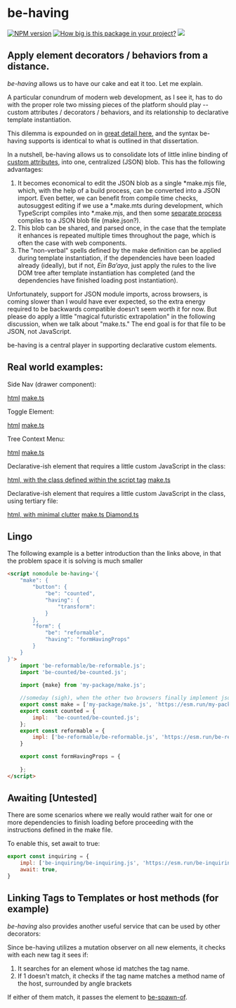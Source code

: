 # be-having

[![NPM version](https://badge.fury.io/js/be-importing.png)](http://badge.fury.io/js/be-having)
[![How big is this package in your project?](https://img.shields.io/bundlephobia/minzip/be-having?style=for-the-badge)](https://bundlephobia.com/result?p=be-having)
<img src="http://img.badgesize.io/https://cdn.jsdelivr.net/npm/be-having?compression=gzip">

## Apply element decorators / behaviors from a distance.

*be-having* allows us to have our cake and eat it too.  Let me explain.

A particular conundrum of modern web development, as I see it, has to do with the proper role two missing pieces of the platform should play -- custom attributes / decorators / behaviors, and its relationship to  declarative template instantiation.

This dilemma is expounded on in [great detail here](https://github.com/bahrus/trans-render#extending-tr-dtr-horizontally), and the syntax be-having supports is identical to what is outlined in that dissertation.

In a nutshell, be-having allows us to consolidate lots of little inline binding of [custom attributes](https://github.com/bahrus/be-decorated), into one, centralized (JSON) blob.  This has the following advantages:

1.  It becomes economical to edit the JSON blob as a single *make.mjs file, which, with the help of a build process, can be converted into a JSON import.  Even better, we can benefit from compile time checks, autosuggest editing if we use a *.make.mts during development, which TypeScript compiles into *.make.mjs, and then some [separate process](https://github.com/bahrus/may-it-be) compiles to a JSON blob file (make.json?).
2.  This blob can be shared, and parsed once, in the case that the template it enhances is repeated multiple times throughout the page, which is often the case with web components.
3.  The "non-verbal" spells defined by the make definition can be applied during template instantiation, if the dependencies have been loaded already (ideally), but if not, *Ein Ba’aya*, just apply the rules to the live DOM tree after template instantiation has completed (and the dependencies have finished loading post instantiation).

Unfortunately, support for JSON module imports, across browsers, is coming slower than I would have ever expected, so the extra energy required to be backwards compatible doesn't seem worth it for now.  But please do apply a little "magical futuristic extrapolation" in the following discussion, when we talk about "make.ts." The end goal is for that file to be JSON, not JavaScript.

be-having is a central player in supporting declarative custom elements.

## Real world examples:

Side Nav (drawer component):

[html](https://github.com/bahrus/xtal-side-nav/blob/baseline/xtal-side-nav.html)
[make.ts](https://github.com/bahrus/xtal-side-nav/blob/baseline/make.ts)

Toggle Element:

[html](https://github.com/bahrus/plus-minus/blob/baseline/plus-minus.html)
[make.ts](https://github.com/bahrus/plus-minus/blob/baseline/make.ts)

Tree Context Menu:

[html](https://github.com/bahrus/tree-context/blob/baseline/tree-context.html)
[make.ts](https://github.com/bahrus/tree-context/blob/baseline/make.ts)

Declarative-ish element that requires a little custom JavaScript in the class:

[html, with the class defined within the script tag](https://github.com/bahrus/xtal-fig/blob/baseline/parallelogram/make.ts)
[make.ts ](https://github.com/bahrus/xtal-fig/blob/baseline/parallelogram/root.html)

Declarative-ish element that requires a little custom JavaScript in the class, using tertiary file:

[html, with minimal clutter](https://github.com/bahrus/xtal-fig/blob/baseline/diamond/root.html)
[make.ts ](https://github.com/bahrus/xtal-fig/blob/baseline/diamond/make.ts)
[Diamond.ts](https://github.com/bahrus/xtal-fig/blob/baseline/diamond/DiamondVM.ts)

## Lingo

The following example is a better introduction than the links above, in that the problem space it is solving is much smaller

```html
<script nomodule be-having='{
    "make": {
        "button": {
            "be": "counted",
            "having": {
                "transform": 
            }
        },
        "form": {
            "be": "reformable",
            "having": "formHavingProps"
        }
    }
}'> 
    import 'be-reformable/be-reformable.js';
    import 'be-counted/be-counted.js';
    
    import {make} from 'my-package/make.js';

    //someday (sigh), when the other two browsers finally implement json modules, can switch to json
    export const make = ['my-package/make.js', 'https://esm.run/my-package@0.0.123/make.js']; 
    export const counted = {
        impl:  'be-counted/be-counted.js';
    };
    export const reformable = {
        impl: ['be-reformable/be-reformable.js', 'https://esm.run/be-reformable@0.0.23']
    }

    export const formHavingProps = {
        
    };
</script>
```

## Awaiting [Untested]

There are some scenarios where we really would rather wait for one or more dependencies to finish loading before proceeding with the instructions defined in the make file.

To enable this, set await to true:

```JavaScript
export const inquiring = {
    impl: ['be-inquiring/be-inquiring.js', 'https://esm.run/be-inquiring@1.2.3/be-inquiring.js'],
    await: true,
}
```

## Linking Tags to Templates or host methods (for example)

*be-having* also provides another useful service that can be used by other decorators:

Since be-having utilizes a mutation observer on all new elements, it checks with each new tag it sees if:

1.  It searches for an element whose id matches the tag name.
2.  If 1 doesn't match, it checks if the tag name matches a method name of the host, surrounded by angle brackets

If either of them match, it passes the element to [be-spawn-of](https://github.com/bahrus/be-spawn-of).

